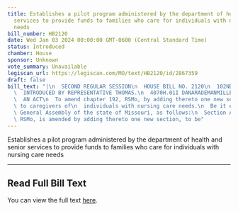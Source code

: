 ```yaml
---
title: Establishes a pilot program administered by the department of health and senior
  services to provide funds to families who care for individuals with nursing care
  needs
bill_number: HB2120
date: Wed Jan 03 2024 00:00:00 GMT-0600 (Central Standard Time)
status: Introduced
chamber: House
sponsor: Unknown
vote_summary: Unavailable
legiscan_url: https://legiscan.com/MO/text/HB2120/id/2867359
draft: false
bill_text: "|\n  SECOND REGULAR SESSION\n  HOUSE BILL NO. 2120\n  102ND GENERAL ASSEMBLY\n\
  \  INTRODUCED BY REPRESENTATIVE THOMAS.\n  4070H.01I DANARADEMANMILLER,ChiefClerk\n\
  \  AN ACT\n  To amend chapter 192, RSMo, by adding thereto one new section relating\
  \ to caregivers of\n  individuals with nursing care needs.\n  Be it enacted by the\
  \ General Assembly of the state of Missouri, as follows:\n  Section A. Chapter 192,\
  \ RSMo, is amended by adding thereto one new section, to be"
---
```

Establishes a pilot program administered by the department of health and senior services to provide funds to families who care for individuals with nursing care needs

---

## Read Full Bill Text

You can view the full text [here](https://legiscan.com/MO/text/HB2120/id/2867359).
